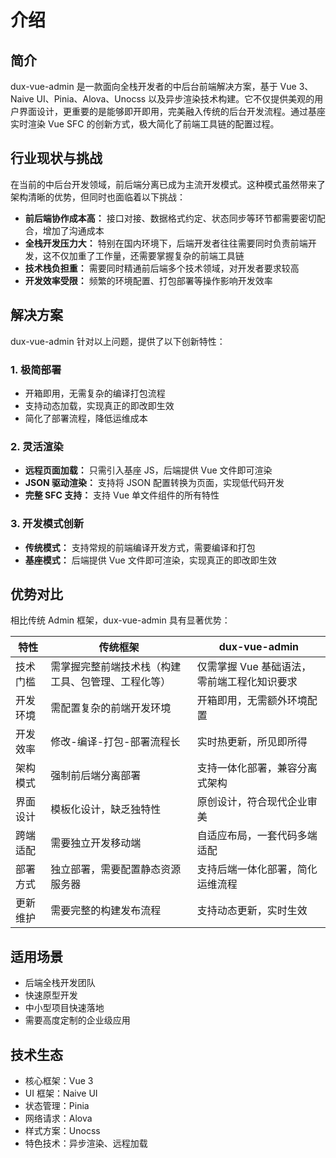 # 介绍

## 简介
dux-vue-admin 是一款面向全栈开发者的中后台前端解决方案，基于 Vue 3、Naive UI、Pinia、Alova、Unocss 以及异步渲染技术构建。它不仅提供美观的用户界面设计，更重要的是能够即开即用，完美融入传统的后台开发流程。通过基座实时渲染 Vue SFC 的创新方式，极大简化了前端工具链的配置过程。

## 行业现状与挑战
在当前的中后台开发领域，前后端分离已成为主流开发模式。这种模式虽然带来了架构清晰的优势，但同时也面临着以下挑战：

- **前后端协作成本高：** 接口对接、数据格式约定、状态同步等环节都需要密切配合，增加了沟通成本
- **全栈开发压力大：** 特别在国内环境下，后端开发者往往需要同时负责前端开发，这不仅加重了工作量，还需要掌握复杂的前端工具链
- **技术栈负担重：** 需要同时精通前后端多个技术领域，对开发者要求较高
- **开发效率受限：** 频繁的环境配置、打包部署等操作影响开发效率

## 解决方案
dux-vue-admin 针对以上问题，提供了以下创新特性：

### 1. 极简部署
- 开箱即用，无需复杂的编译打包流程
- 支持动态加载，实现真正的即改即生效
- 简化了部署流程，降低运维成本

### 2. 灵活渲染
- **远程页面加载：** 只需引入基座 JS，后端提供 Vue 文件即可渲染
- **JSON 驱动渲染：** 支持将 JSON 配置转换为页面，实现低代码开发
- **完整 SFC 支持：** 支持 Vue 单文件组件的所有特性

### 3. 开发模式创新
- **传统模式：** 支持常规的前端编译开发方式，需要编译和打包
- **基座模式：** 后端提供 Vue 文件即可渲染，实现真正的即改即生效

## 优势对比
相比传统 Admin 框架，dux-vue-admin 具有显著优势：

| 特性 | 传统框架 | dux-vue-admin |
|------|----------|---------------|
| 技术门槛 | 需掌握完整前端技术栈（构建工具、包管理、工程化等） | 仅需掌握 Vue 基础语法，零前端工程化知识要求 |
| 开发环境 | 需配置复杂的前端开发环境 | 开箱即用，无需额外环境配置 |
| 开发效率 | 修改-编译-打包-部署流程长 | 实时热更新，所见即所得 |
| 架构模式 | 强制前后端分离部署 | 支持一体化部署，兼容分离式架构 |
| 界面设计 | 模板化设计，缺乏独特性 | 原创设计，符合现代企业审美 |
| 跨端适配 | 需要独立开发移动端 | 自适应布局，一套代码多端适配 |
| 部署方式 | 独立部署，需要配置静态资源服务器 | 支持后端一体化部署，简化运维流程 |
| 更新维护 | 需要完整的构建发布流程 | 支持动态更新，实时生效 |

## 适用场景
- 后端全栈开发团队
- 快速原型开发
- 中小型项目快速落地
- 需要高度定制的企业级应用

## 技术生态
- 核心框架：Vue 3
- UI 框架：Naive UI
- 状态管理：Pinia
- 网络请求：Alova
- 样式方案：Unocss
- 特色技术：异步渲染、远程加载

